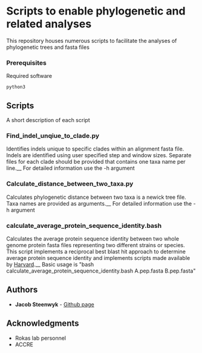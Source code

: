 # Scripts to enable phylogenetic and related analyses

This repository houses numerous scripts to facilitate the analyses of phylogenetic trees and fasta files

### Prerequisites

Required software

```
python3
```

## Scripts

A short description of each script

### Find_indel_unqiue_to_clade.py
Identifies indels unique to specific clades within an alignment fasta file.
Indels are identified using user specified step and window sizes.
Separate files for each clade should be provided that contains one taxa name
per line.__
For detailed information use the -h argument

### Calculate_distance_between_two_taxa.py
Calculates phylogenetic distance between two taxa is a newick tree file.
Taxa names are provided as arguments.__
For detailed information use the -h argument

### calculate_average_protein_sequence_identity.bash
Calculates the average protein sequence identity between two whole genome
protein fasta files representing two different strains or species. This 
script implements a reciprocal best blast hit approach to determine average
protein sequence identity and implements scripts made available by [Harvard](http://archive.sysbio.harvard.edu/csb/resources/computational/scriptome/UNIX/Protocols/Sequences.html).__
Basic usage is "bash calculate_average_protein_sequence_identity.bash A.pep.fasta B.pep.fasta"

## Authors

* **Jacob Steenwyk** - [Github page](https://jsteenwyk.github.io/)

## Acknowledgments

* Rokas lab personnel
* ACCRE

